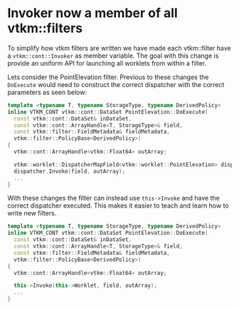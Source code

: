 # Invoker now a member of all vtkm::filters

To simplify how vtkm filters are written we have made each vtkm::filter
have a `vtkm::cont::Invoker` as member variable. The goal with this change
is provide an uniform API for launching all worklets from within a filter.

Lets consider the PointElevation filter. Previous to these changes the
`DoExecute` would need to construct the correct dispatcher with the
correct parameters as seen below:

```cpp
template <typename T, typename StorageType, typename DerivedPolicy>
inline VTKM_CONT vtkm::cont::DataSet PointElevation::DoExecute(
  const vtkm::cont::DataSet& inDataSet,
  const vtkm::cont::ArrayHandle<T, StorageType>& field,
  const vtkm::filter::FieldMetadata& fieldMetadata,
  vtkm::filter::PolicyBase<DerivedPolicy>)
{
  vtkm::cont::ArrayHandle<vtkm::Float64> outArray;

  vtkm::worklet::DispatcherMapField<vtkm::worklet::PointElevation> dispatcher(this->Worklet);
  dispatcher.Invoke(field, outArray);
  ...
}
```

With these changes the filter can instead use `this->Invoke` and have
the correct dispatcher executed. This makes it easier to teach and
learn how to write new filters.
```cpp
template <typename T, typename StorageType, typename DerivedPolicy>
inline VTKM_CONT vtkm::cont::DataSet PointElevation::DoExecute(
  const vtkm::cont::DataSet& inDataSet,
  const vtkm::cont::ArrayHandle<T, StorageType>& field,
  const vtkm::filter::FieldMetadata& fieldMetadata,
  vtkm::filter::PolicyBase<DerivedPolicy>)
{
  vtkm::cont::ArrayHandle<vtkm::Float64> outArray;

  this->Invoke(this->Worklet, field, outArray);
  ...
}
```

